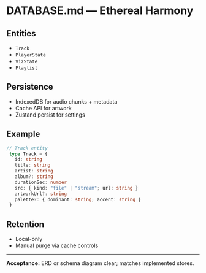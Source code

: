 # DATABASE.md — Ethereal Harmony

## Entities
- `Track`
- `PlayerState`
- `VizState`
- `Playlist`

## Persistence
- IndexedDB for audio chunks + metadata
- Cache API for artwork
- Zustand persist for settings

## Example
```ts
// Track entity
 type Track = {
   id: string
   title: string
   artist: string
   album?: string
   durationSec: number
   src: { kind: "file" | "stream"; url: string }
   artworkUrl?: string
   palette?: { dominant: string; accent: string }
 }
```

## Retention
- Local-only
- Manual purge via cache controls

---
**Acceptance:** ERD or schema diagram clear; matches implemented stores.

